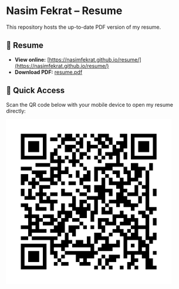 # Nasim Fekrat – Resume

This repository hosts the up-to-date PDF version of my resume.

## 📄 Resume

- **View online:** [https://nasimfekrat.github.io/resume/](https://nasimfekrat.github.io/resume/)  
- **Download PDF:** [resume.pdf](./resume.pdf)

## 📱 Quick Access

Scan the QR code below with your mobile device to open my resume directly:

![QR Code to Resume](./qr_nasim_fekrat_resume.png)